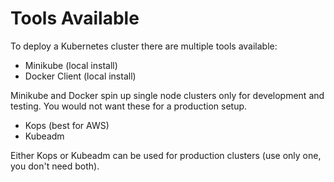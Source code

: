 # Tools Available

To deploy a Kubernetes cluster there are multiple tools available:

* Minikube \(local install\)
* Docker Client \(local install\)

Minikube and Docker spin up single node clusters only for development and testing. You would not want these for a production setup.

* Kops \(best for AWS\)
* Kubeadm

Either Kops or Kubeadm can be used for production clusters \(use only one, you don't need both\).

